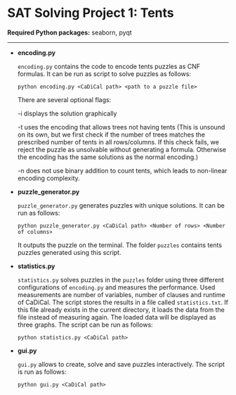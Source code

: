 # SAT Solving Project 1: Tents

**Required Python packages:** seaborn, pyqt

---

- **encoding.py**

  `encoding.py` contains the code to encode tents puzzles as CNF formulas. It can be run as script to solve puzzles as follows:
  ```
  python encoding.py <CaDiCal path> <path to a puzzle file>
  ```
  There are several optional flags:

  -i displays the solution graphically

  -t uses the encoding that allows trees not having tents (This is unsound on its own, but we first check if the number of trees matches the prescribed number of tents in all rows/columns. If this check fails, we reject the puzzle as unsolvable without generating a formula. Otherwise the encoding has the same solutions as the normal encoding.)

  -n does not use binary addition to count tents, which leads to non-linear encoding complexity.


- **puzzle_generator.py**

  `puzzle_generator.py` generates puzzles with unique solutions. It can be run as follows:
  ```
  python puzzle_generator.py <CaDiCal path> <Number of rows> <Number of columns>
  ```
  It outputs the puzzle on the terminal.
  The folder `puzzles` contains tents puzzles generated using this script.


- **statistics.py**

  `statistics.py` solves puzzles in the `puzzles` folder using three different configurations of `encoding.py` and measures the performance. Used measurements are number of variables, number of clauses and runtime of CaDiCal. The script stores the results in a file called `statistics.txt`. If this file already exists in the current directory, it loads the data from the file instead of measuring again. The loaded data will be displayed as three graphs. The script can be run as follows:
  ```
  python statistics.py <CaDiCal path>
  ```


- **gui.py**

  `gui.py` allows to create, solve and save puzzles interactively. The script is run as follows:
  ```
  python gui.py <CaDiCal path>
  ```
